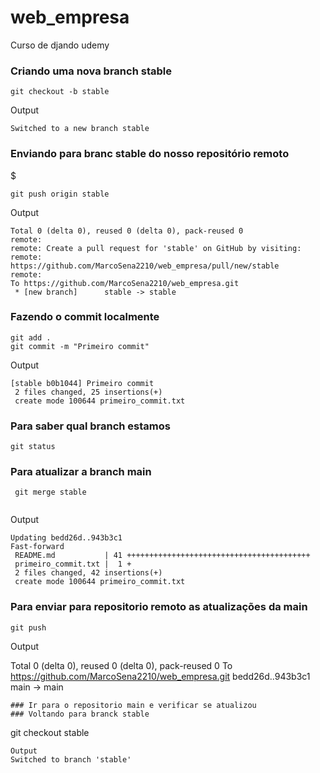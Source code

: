# web_empresa
Curso de djando udemy

### Criando uma nova branch stable

```
git checkout -b stable
```

Output
```
Switched to a new branch stable
```
### Enviando para branc stable do nosso repositório remoto
$
```
git push origin stable
```

Output
```
Total 0 (delta 0), reused 0 (delta 0), pack-reused 0
remote: 
remote: Create a pull request for 'stable' on GitHub by visiting:
remote:      https://github.com/MarcoSena2210/web_empresa/pull/new/stable
remote:
To https://github.com/MarcoSena2210/web_empresa.git
 * [new branch]      stable -> stable
```

### Fazendo o commit localmente
```
git add .
git commit -m "Primeiro commit" 
```
Output
```
[stable b0b1044] Primeiro commit
 2 files changed, 25 insertions(+)
 create mode 100644 primeiro_commit.txt
```

### Para saber qual branch estamos 

```
git status
```

### Para atualizar a branch main

```
 git merge stable 
 
```
Output

```
Updating bedd26d..943b3c1
Fast-forward
 README.md           | 41 +++++++++++++++++++++++++++++++++++++++++
 primeiro_commit.txt |  1 +
 2 files changed, 42 insertions(+)
 create mode 100644 primeiro_commit.txt
```
### Para enviar para repositorio remoto as atualizações da main
 ```
 git push
```
Output

Total 0 (delta 0), reused 0 (delta 0), pack-reused 0
To https://github.com/MarcoSena2210/web_empresa.git
   bedd26d..943b3c1  main -> main

```
### Ir para o repositorio main e verificar se atualizou
### Voltando para branck stable
```
git checkout stable
```
Output
Switched to branch 'stable' 